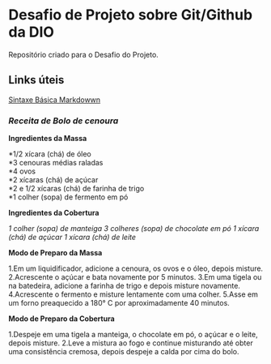 # Desafio de Projeto sobre Git/Github da DIO
Repositório criado para o Desafio do Projeto.

## Links úteis
[Sintaxe Básica Markdowwn](https://www.markdownguide.org/basic-syntax/)

### *Receita de Bolo de cenoura*

**Ingredientes da Massa**

*1/2 xícara (chá) de óleo<br>
*3 cenouras médias raladas<br>
*4 ovos<br>
*2 xícaras (chá) de açúcar<br>
*2 e 1/2 xícaras (chá) de farinha de trigo<br>
*1 colher (sopa) de fermento em pó<br>

**Ingredientes da Cobertura**

*1 colher (sopa) de manteiga*
*3 colheres (sopa) de chocolate em pó*
*1 xícara (chá) de açúcar*
*1 xícara (chá) de leite*

**Modo de Preparo da Massa**

1.Em um liquidificador, adicione a cenoura, os ovos e o óleo, depois misture.
2.Acrescente o açúcar e bata novamente por 5 minutos.
3.Em uma tigela ou na batedeira, adicione a farinha de trigo e depois misture novamente.
4.Acrescente o fermento e misture lentamente com uma colher.
5.Asse em um forno preaquecido a 180° C por aproximadamente 40 minutos.

**Modo de Preparo da Cobertura**

1.Despeje em uma tigela a manteiga, o chocolate em pó, o açúcar e o leite, depois misture.
2.Leve a mistura ao fogo e continue misturando até obter uma consistência cremosa, depois despeje a calda por cima do bolo.


